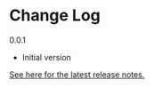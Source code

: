 # Change Log

0.0.1
- Initial version

[See here for the latest release notes.](https://github.com/microsoft/vscode-docs/blob/master/remote-release-notes)